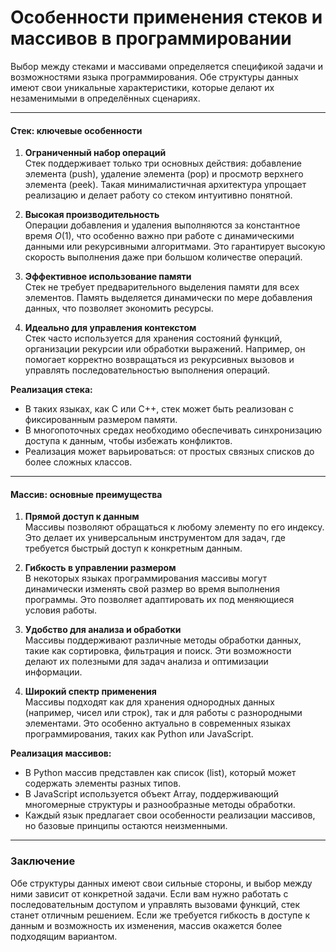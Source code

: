 # Особенности применения стеков и массивов в программировании

Выбор между стеками и массивами определяется спецификой задачи и возможностями языка программирования. Обе структуры данных имеют свои уникальные характеристики, которые делают их незаменимыми в определённых сценариях.

---

#### **Стек: ключевые особенности**

1. **Ограниченный набор операций**  
   Стек поддерживает только три основных действия: добавление элемента (push), удаление элемента (pop) и просмотр верхнего элемента (peek). Такая минималистичная архитектура упрощает реализацию и делает работу со стеком интуитивно понятной.

2. **Высокая производительность**  
   Операции добавления и удаления выполняются за константное время $O(1)$, что особенно важно при работе с динамическими данными или рекурсивными алгоритмами. Это гарантирует высокую скорость выполнения даже при большом количестве операций.

3. **Эффективное использование памяти**  
   Стек не требует предварительного выделения памяти для всех элементов. Память выделяется динамически по мере добавления данных, что позволяет экономить ресурсы.

4. **Идеально для управления контекстом**  
   Стек часто используется для хранения состояний функций, организации рекурсии или обработки выражений. Например, он помогает корректно возвращаться из рекурсивных вызовов и управлять последовательностью выполнения операций.

**Реализация стека:**  
- В таких языках, как C или C++, стек может быть реализован с фиксированным размером памяти.  
- В многопоточных средах необходимо обеспечивать синхронизацию доступа к данным, чтобы избежать конфликтов.  
- Реализация может варьироваться: от простых связных списков до более сложных классов.

---

#### **Массив: основные преимущества**

1. **Прямой доступ к данным**  
   Массивы позволяют обращаться к любому элементу по его индексу. Это делает их универсальным инструментом для задач, где требуется быстрый доступ к конкретным данным.

2. **Гибкость в управлении размером**  
   В некоторых языках программирования массивы могут динамически изменять свой размер во время выполнения программы. Это позволяет адаптировать их под меняющиеся условия работы.

3. **Удобство для анализа и обработки**  
   Массивы поддерживают различные методы обработки данных, такие как сортировка, фильтрация и поиск. Эти возможности делают их полезными для задач анализа и оптимизации информации.

4. **Широкий спектр применения**  
   Массивы подходят как для хранения однородных данных (например, чисел или строк), так и для работы с разнородными элементами. Это особенно актуально в современных языках программирования, таких как Python или JavaScript.

**Реализация массивов:**  
- В Python массив представлен как список (list), который может содержать элементы разных типов.  
- В JavaScript используется объект Array, поддерживающий многомерные структуры и разнообразные методы обработки.  
- Каждый язык предлагает свои особенности реализации массивов, но базовые принципы остаются неизменными.

---

### **Заключение**

Обе структуры данных имеют свои сильные стороны, и выбор между ними зависит от конкретной задачи. Если вам нужно работать с последовательным доступом и управлять вызовами функций, стек станет отличным решением. Если же требуется гибкость в доступе к данным и возможность их изменения, массив окажется более подходящим вариантом.
